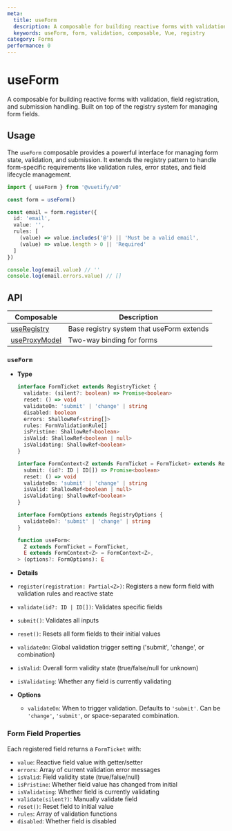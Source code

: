 ```yaml
---
meta:
  title: useForm
  description: A composable for building reactive forms with validation, field registration, and submission handling. Built on top of the registry system for managing form fields.
  keywords: useForm, form, validation, composable, Vue, registry
category: Forms
performance: 0
---
```


# useForm

A composable for building reactive forms with validation, field registration, and submission handling. Built on top of the registry system for managing form fields.

<DocsPageFeatures />

## Usage

The `useForm` composable provides a powerful interface for managing form state, validation, and submission. It extends the registry pattern to handle form-specific requirements like validation rules, error states, and field lifecycle management.

```ts
import { useForm } from '@vuetify/v0'

const form = useForm()

const email = form.register({
  id: 'email',
  value: '',
  rules: [
    (value) => value.includes('@') || 'Must be a valid email',
    (value) => value.length > 0 || 'Required'
  ]
})

console.log(email.value) // ''
console.log(email.errors.value) // []
```

## API


| Composable | Description |
|---|---|
| [useRegistry](/composables/registration/use-registry) | Base registry system that useForm extends |
| [useProxyModel](/composables/forms/use-proxy-model) | Two-way binding for forms |
### `useForm`

- **Type**

  ```ts
  interface FormTicket extends RegistryTicket {
    validate: (silent?: boolean) => Promise<boolean>
    reset: () => void
    validateOn: 'submit' | 'change' | string
    disabled: boolean
    errors: ShallowRef<string[]>
    rules: FormValidationRule[]
    isPristine: ShallowRef<boolean>
    isValid: ShallowRef<boolean | null>
    isValidating: ShallowRef<boolean>
  }

  interface FormContext<Z extends FormTicket = FormTicket> extends RegistryContext<Z> {
    submit: (id?: ID | ID[]) => Promise<boolean>
    reset: () => void
    validateOn: 'submit' | 'change' | string
    isValid: ShallowRef<boolean | null>
    isValidating: ShallowRef<boolean>
  }

  interface FormOptions extends RegistryOptions {
    validateOn?: 'submit' | 'change' | string
  }

  function useForm<
    Z extends FormTicket = FormTicket,
    E extends FormContext<Z> = FormContext<Z>,
  > (options?: FormOptions): E
  ```

- **Details**

- `register(registration: Partial<Z>)`: Registers a new form field with validation rules and reactive state
- `validate(id?: ID | ID[])`: Validates specific fields
- `submit()`: Validates all inputs
- `reset()`: Resets all form fields to their initial values
- `validateOn`: Global validation trigger setting ('submit', 'change', or combination)
- `isValid`: Overall form validity state (true/false/null for unknown)
- `isValidating`: Whether any field is currently validating

- **Options**

  - `validateOn`: When to trigger validation. Defaults to `'submit'`. Can be `'change'`, `'submit'`, or space-separated combination.

### Form Field Properties

Each registered field returns a `FormTicket` with:

- `value`: Reactive field value with getter/setter
- `errors`: Array of current validation error messages
- `isValid`: Field validity state (true/false/null)
- `isPristine`: Whether field value has changed from initial
- `isValidating`: Whether field is currently validating
- `validate(silent?)`: Manually validate field
- `reset()`: Reset field to initial value
- `rules`: Array of validation functions
- `disabled`: Whether field is disabled

